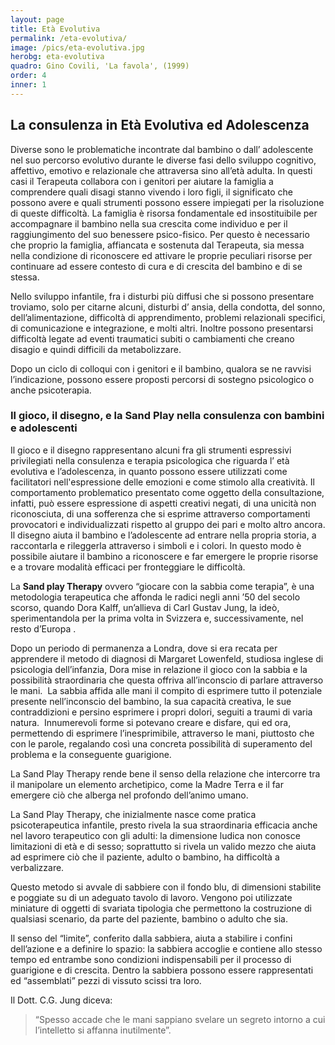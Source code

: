 ```yaml
---
layout: page
title: Età Evolutiva
permalink: /eta-evolutiva/
image: /pics/eta-evolutiva.jpg
herobg: eta-evolutiva
quadro: Gino Covili, 'La favola', (1999)
order: 4
inner: 1
---
```




## La consulenza  in Età Evolutiva ed Adolescenza

Diverse sono le problematiche incontrate dal bambino o dall’ adolescente nel suo percorso evolutivo durante le diverse fasi dello sviluppo cognitivo, affettivo, emotivo e relazionale che attraversa sino all’età adulta. In questi casi il Terapeuta collabora con i genitori per aiutare la famiglia a comprendere quali disagi stanno vivendo i loro figli, il significato che possono avere e quali strumenti possono essere impiegati per la risoluzione di queste difficoltà. La famiglia è  risorsa fondamentale ed insostituibile  per accompagnare il bambino nella sua crescita come individuo e per il raggiungimento del suo benessere psico-fisico. Per questo è necessario che proprio la famiglia, affiancata e sostenuta dal Terapeuta,  sia messa nella condizione di riconoscere ed attivare le proprie peculiari risorse per continuare ad essere contesto di cura e di crescita del bambino e di se stessa.

Nello sviluppo infantile, fra i disturbi più diffusi  che si possono presentare troviamo, solo per citarne alcuni, disturbi d’ ansia, della condotta, del sonno, dell’alimentazione, difficoltà di apprendimento, problemi relazionali specifici, di comunicazione e integrazione, e molti altri. Inoltre possono presentarsi difficoltà legate ad eventi traumatici subiti o cambiamenti che creano disagio e quindi difficili da metabolizzare.

Dopo un ciclo di colloqui con i genitori e il bambino, qualora se ne ravvisi l’indicazione, possono essere proposti percorsi di sostegno psicologico o anche psicoterapia.

<h3>Il gioco, il disegno, e la Sand Play nella consulenza con bambini e adolescenti</h3>

Il gioco e il disegno rappresentano alcuni fra gli strumenti espressivi privilegiati nella consulenza e terapia psicologica che riguarda l’ età evolutiva e l’adolescenza, in quanto possono essere utilizzati  come facilitatori nell'espressione delle emozioni e come stimolo alla creatività. Il comportamento problematico presentato come oggetto della consultazione, infatti,  può essere espressione di aspetti  creativi negati, di una  unicità non riconosciuta, di una sofferenza che si esprime attraverso comportamenti provocatori e individualizzati rispetto al gruppo dei pari e molto altro ancora. Il disegno aiuta il bambino e l’adolescente ad entrare nella propria storia, a raccontarla e rileggerla attraverso i simboli e i colori. In questo modo è possibile aiutare il bambino a riconoscere e far emergere le proprie risorse e a trovare modalità efficaci per fronteggiare le difficoltà.

La **Sand play Therapy** ovvero “giocare con la sabbia come terapia”, è una metodologia terapeutica che affonda le radici negli anni ’50 del secolo scorso, quando Dora Kalff, un’allieva di Carl Gustav Jung, la ideò, sperimentandola per la prima volta in Svizzera e, successivamente, nel resto d’Europa .

Dopo un periodo di permanenza a Londra, dove si era recata per apprendere il metodo di diagnosi di  Margaret Lowenfeld, studiosa inglese di psicologia dell’infanzia, Dora mise in relazione il gioco con la sabbia e la possibilità straordinaria che questa offriva all’inconscio di parlare attraverso le mani.  La sabbia affida alle mani il compito di esprimere tutto il potenziale presente nell’inconscio del bambino, la sua capacità creativa, le sue contraddizioni e persino esprimere i propri dolori, seguiti a traumi di varia natura.  Innumerevoli forme si potevano creare e disfare, qui ed ora, permettendo di esprimere l’inesprimibile, attraverso le mani, piuttosto che con le parole, regalando così una concreta possibilità di superamento del problema e la conseguente guarigione.

La Sand Play Therapy rende bene il senso della relazione che intercorre tra il manipolare un elemento archetipico, come la Madre Terra e il far emergere ciò che alberga nel profondo dell’animo umano.  

La Sand Play Therapy, che inizialmente nasce come pratica psicoterapeutica infantile, presto rivela la sua straordinaria efficacia anche nel lavoro terapeutico con gli adulti: la dimensione ludica non conosce limitazioni di età e di sesso; soprattutto si rivela un valido mezzo che aiuta ad esprimere ciò che il paziente, adulto o bambino, ha difficoltà a verbalizzare.

Questo metodo si avvale di sabbiere con il fondo blu, di dimensioni stabilite e poggiate su di un adeguato tavolo di lavoro. Vengono poi utilizzate miniature di oggetti di svariata tipologia che permettono la costruzione di qualsiasi scenario, da parte del paziente, bambino o adulto che sia.

Il senso del “limite”, conferito dalla sabbiera, aiuta a stabilire i confini dell’azione e a definire lo spazio: la sabbiera accoglie e contiene allo stesso tempo ed entrambe sono condizioni indispensabili per il processo di guarigione e di crescita. Dentro la sabbiera possono essere rappresentati ed “assemblati” pezzi di vissuto scissi tra loro.

Il Dott. C.G. Jung diceva:

> “Spesso accade che le mani sappiano svelare un segreto intorno a cui l’intelletto si affanna inutilmente”.